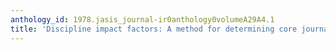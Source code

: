 ```yaml
---
anthology_id: 1978.jasis_journal-ir0anthology0volumeA29A4.1
title: 'Discipline impact factors: A method for determining core journal lists'
---
```

